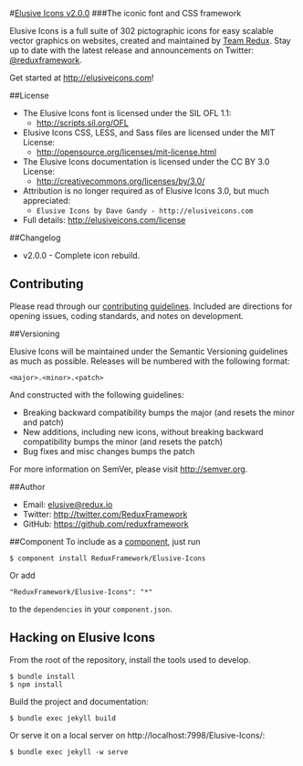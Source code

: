 #[Elusive Icons v2.0.0](http://elusiveicons.com)
###The iconic font and CSS framework

Elusive Icons is a full suite of 302 pictographic icons for easy scalable vector graphics on websites,
created and maintained by [Team Redux](http://twitter.com/ReduxFramework).
Stay up to date with the latest release and announcements on Twitter:
[@reduxframework](http://twitter.com/reduxframework).

Get started at http://elusiveicons.com!

##License
- The Elusive Icons font is licensed under the SIL OFL 1.1:
  - http://scripts.sil.org/OFL
- Elusive Icons CSS, LESS, and Sass files are licensed under the MIT License:
  - http://opensource.org/licenses/mit-license.html
- The Elusive Icons documentation is licensed under the CC BY 3.0 License:
  - http://creativecommons.org/licenses/by/3.0/
- Attribution is no longer required as of Elusive Icons 3.0, but much appreciated:
  - `Elusive Icons by Dave Gandy - http://elusiveicons.com`
- Full details: http://elusiveicons.com/license

##Changelog
- v2.0.0 - Complete icon rebuild.

## Contributing

Please read through our [contributing guidelines](https://github.com/ReduxFramework/Elusive-Icons/blob/master/CONTRIBUTING.md).
Included are directions for opening issues, coding standards, and notes on development.

##Versioning

Elusive Icons will be maintained under the Semantic Versioning guidelines as much as possible. Releases will be numbered
with the following format:

`<major>.<minor>.<patch>`

And constructed with the following guidelines:

* Breaking backward compatibility bumps the major (and resets the minor and patch)
* New additions, including new icons, without breaking backward compatibility bumps the minor (and resets the patch)
* Bug fixes and misc changes bumps the patch

For more information on SemVer, please visit http://semver.org.

##Author
- Email: elusive@redux.io
- Twitter: http://twitter.com/ReduxFramework
- GitHub: https://github.com/reduxframework

##Component
To include as a [component](http://github.com/component/component), just run

    $ component install ReduxFramework/Elusive-Icons

Or add

    "ReduxFramework/Elusive-Icons": "*"

to the `dependencies` in your `component.json`.

## Hacking on Elusive Icons

From the root of the repository, install the tools used to develop.

    $ bundle install
    $ npm install

Build the project and documentation:

    $ bundle exec jekyll build

Or serve it on a local server on http://localhost:7998/Elusive-Icons/:

    $ bundle exec jekyll -w serve
